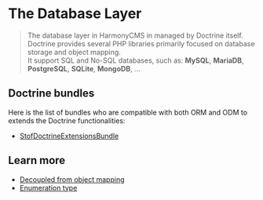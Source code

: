 # The Database Layer

> The database layer in HarmonyCMS in managed by Doctrine itself.   
> Doctrine provides several PHP libraries primarily focused on database storage and object mapping.  
> It support SQL and No-SQL databases, such as: **MySQL**, **MariaDB**, **PostgreSQL**, **SQLite**, **MongoDB**, ...

## Doctrine bundles

Here is the list of bundles who are compatible with both ORM and ODM to extends the Doctrine functionalities:

* [StofDoctrineExtensionsBundle](https://packagist.org/packages/stof/doctrine-extensions-bundle)

## Learn more

* [Decoupled from object mapping](decoupled-from-object-mapping.md)
* [Enumeration type](enumeration-type.md)



